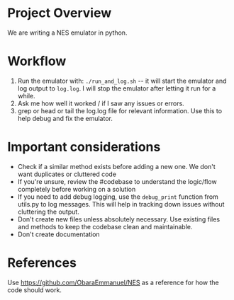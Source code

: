 # Project Overview
We are writing a NES emulator in python.


# Workflow
1. Run the emulator with: `./run_and_log.sh` -- it will start the emulator and log output to `log.log`. I will stop the emulator after letting it run for a while.
2. Ask me how well it worked / if I saw any issues or errors.
3. grep or head or tail the log.log file for relevant information. Use this to help debug and fix the emulator.


# Important considerations
- Check if a similar method exists before adding a new one. We don't want duplicates or cluttered code
- If you're unsure, review the #codebase to understand the logic/flow completely before working on a solution
- If you need to add debug logging, use the `debug_print` function from utils.py to log messages. This will help in tracking down issues without cluttering the output.
- Don't create new files unless absolutely necessary. Use existing files and methods to keep the codebase clean and maintainable.
- Don't create documentation


# References
Use https://github.com/ObaraEmmanuel/NES as a reference for how the code should work. 

